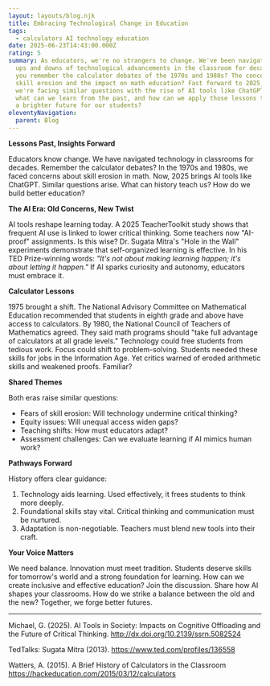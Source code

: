 ```yaml
---
layout: layouts/blog.njk
title: Embracing Technological Change in Education
tags:
  - calculators AI technology education
date: 2025-06-23T14:43:00.000Z
rating: 5
summary: As educators, we're no strangers to change. We've been navigating the
  ups and downs of technological advancements in the classroom for decades. Do
  you remember the calculator debates of the 1970s and 1980s? The concerns about
  skill erosion and the impact on math education? Fast forward to 2025, and
  we're facing similar questions with the rise of AI tools like ChatGPT. But
  what can we learn from the past, and how can we apply those lessons to create
  a brighter future for our students?
eleventyNavigation:
  parent: Blog
---
```

**Lessons Past, Insights Forward**

Educators know change. We have navigated technology in classrooms for decades. Remember the calculator debates? In the 1970s and 1980s, we faced concerns about skill erosion in math. Now, 2025 brings AI tools like ChatGPT. Similar questions arise. What can history teach us? How do we build better education? 

**The AI Era: Old Concerns, New Twist**

AI tools reshape learning today. A 2025 TeacherToolkit study shows that frequent AI use is linked to lower critical thinking. Some teachers now "AI-proof" assignments. Is this wise? Dr. Sugata Mitra's "Hole in the Wall" experiments demonstrate that self-organized learning is effective. In his TED Prize-winning words: *"It's not about making learning happen; it's about letting it happen."* If AI sparks curiosity and autonomy, educators must embrace it. 

**Calculator Lessons**

1975 brought a shift. The National Advisory Committee on Mathematical Education recommended that students in eighth grade and above have access to calculators. By 1980, the National Council of Teachers of Mathematics agreed. They said math programs should "take full advantage of calculators at all grade levels." Technology could free students from tedious work. Focus could shift to problem-solving. Students needed these skills for jobs in the Information Age. Yet critics warned of eroded arithmetic skills and weakened proofs. Familiar? 

**Shared Themes**

Both eras raise similar questions: 

* Fears of skill erosion: Will technology undermine critical thinking? 
* Equity issues: Will unequal access widen gaps? 
* Teaching shifts: How must educators adapt? 
* Assessment challenges: Can we evaluate learning if AI mimics human work?

**Pathways Forward**

History offers clear guidance: 

1. Technology aids learning. Used effectively, it frees students to think more deeply. 
2. Foundational skills stay vital. Critical thinking and communication must be nurtured. 
3. Adaptation is non-negotiable. Teachers must blend new tools into their craft.

**Your Voice Matters**

We need balance. Innovation must meet tradition. Students deserve skills for tomorrow's world and a strong foundation for learning. How can we create inclusive and effective education? Join the discussion. Share how AI shapes your classrooms. How do we strike a balance between the old and the new? Together, we forge better futures.

---

Michael, G. (2025). AI Tools in Society: Impacts on Cognitive Offloading and the Future of Critical Thinking. <http://dx.doi.org/10.2139/ssrn.5082524> 

TedTalks: Sugata Mitra (2013). [https://www.ted.com/profiles/136558
](https://www.ted.com/profiles/136558)

Watters, A. (2015). A Brief History of Calculators in the Classroom
<https://hackeducation.com/2015/03/12/calculators>
